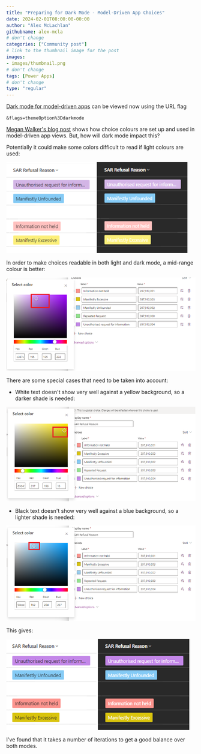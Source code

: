 ```yaml
---
title: "Preparing for Dark Mode - Model-Driven App Choices"
date: 2024-02-01T08:00:00-00:00
author: "Alex McLachlan"
githubname: alex-mcla
# don't change
categories: ["Community post"]
# link to the thumbnail image for the post
images:
- images/thumbnail.png
# don't change
tags: [Power Apps]
# don't change
type: "regular"
---
```


[Dark mode for model-driven apps](https://hackingpowerplatform.com/dark-mode-for-microsoft-dataverse/) can be viewed now using the URL flag

```
&flags=themeOption%3Ddarkmode
```

[Megan Walker's blog post](https://meganvwalker.com/grid-components-in-model-driven-apps-d365/) shows how choice colours are set up and used in model-driven app views. But, how will dark mode impact this?

Potentially it could make some colors difficult to read if light colours are used:

![Pastel colours](images/pastel.png)

In order to make choices readable in both light and dark mode, a mid-range colour is better:

![Mid range colour](images/mid-range.png)

There are some special cases that need to be taken into account:

- White text doesn't show very well against a yellow background, so a darker shade is needed:

![Darker shade of yellow](images/yellow.png)

- Black text doesn't show very well against a blue background, so a lighter shade is needed:

![Lighter shade of blue](images/blue.png)

This gives:

![Balanced colours](images/balanced.png)

I've found that it takes a number of iterations to get a good balance over both modes.
